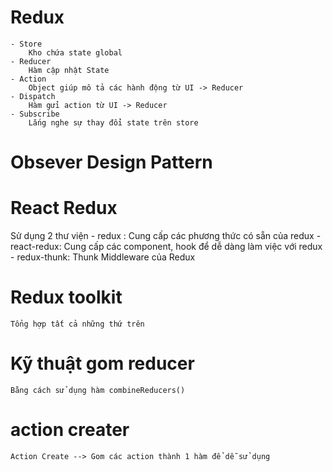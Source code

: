 # Redux

    - Store
        Kho chứa state global
    - Reducer
        Hàm cập nhật State
    - Action
        Object giúp mô tả các hành động từ UI -> Reducer
    - Dispatch
        Hàm gửi action từ UI -> Reducer
    - Subscribe
        Lắng nghe sự thay đổi state trên store

# Obsever Design Pattern

# React Redux

Sử dụng 2 thư viện - redux : Cung cấp các phương thức có sẵn của redux - react-redux: Cung cấp các component, hook để dễ dàng làm việc với redux - redux-thunk: Thunk Middleware của Redux

# Redux toolkit

    Tổng hợp tất cả những thứ trên

# Kỹ thuật gom reducer

    Bằng cách sử dụng hàm combineReducers()

# action creater

    Action Create --> Gom các action thành 1 hàm để dễ sử dụng

